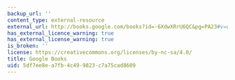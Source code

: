 ```yaml
---
backup_url: ''
content_type: external-resource
external_url: http://books.google.com/books?id=-6XdwXRrU6QC&pg=PA23#v=onepage
has_external_licence_warning: true
has_external_license_warning: true
is_broken: ''
license: https://creativecommons.org/licenses/by-nc-sa/4.0/
title: Google Books
uid: 5df7ee8e-a7fb-4c49-9823-c7a75cad8609
---
```

